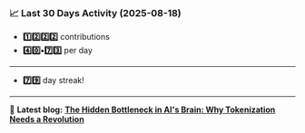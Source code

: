 <!--START_STATS-->
### 📈 Last 30 Days Activity (2025-08-18)  
- **1️⃣2️⃣2️⃣2️⃣** contributions  
- **4️⃣0️⃣•7️⃣3️⃣** per day
---
- **7️⃣9️⃣** day streak!
---
📝 **Latest blog:** [**The Hidden Bottleneck in AI's Brain: Why Tokenization Needs a Revolution**](https://andriak.com/blog/tokenization-revolution)
<!--END_STATS-->
